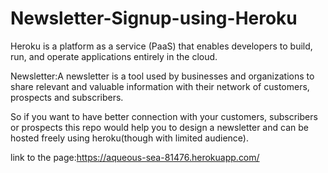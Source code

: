 # Newsletter-Signup-using-Heroku
Heroku is a platform as a service (PaaS) that enables developers to build, run, and operate applications entirely in the cloud.

Newsletter:A newsletter is a tool used by businesses and organizations to share relevant and valuable information with their network of customers, prospects and subscribers.

So if you want to have better connection with your customers, subscribers or prospects this repo would help you to design a newsletter and can be hosted freely using heroku(though with limited audience). 

link to the page:https://aqueous-sea-81476.herokuapp.com/
